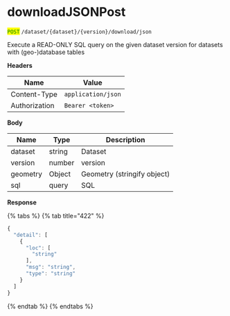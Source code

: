 # downloadJSONPost

<mark style="color:green;">`POST`</mark> `/dataset/{dataset}/{version}/download/json`

Execute a READ-ONLY SQL query on the given dataset version for datasets with (geo-)database tables

**Headers**

| Name          | Value              |
| ------------- | ------------------ |
| Content-Type  | `application/json` |
| Authorization | `Bearer <token>`   |

**Body**

| Name     | Type   | Description                 |
| -------- | ------ | --------------------------- |
| dataset  | string | Dataset                     |
| version  | number | version                     |
| geometry | Object | Geometry (stringify object) |
| sql      | query  | SQL                         |

**Response**

{% tabs %}
{% tab title="422" %}
```javascript
{
  "detail": [
    {
      "loc": [
        "string"
      ],
      "msg": "string",
      "type": "string"
    }
  ]
}
```
{% endtab %}
{% endtabs %}
